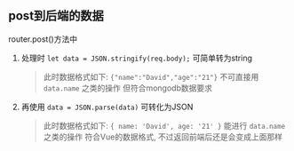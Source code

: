 ## post到后端的数据
router.post()方法中
1. 处理时 `let data = JSON.stringify(req.body);` 可简单转为string
   > 此时数据格式如下: `{"name":"David","age":"21"}`
   > 不可直接用 `data.name` 之类的操作
   > 但符合mongodb数据要求

2. 再使用 `data = JSON.parse(data)` 可转化为JSON
   > 此时数据格式如下: `{ name: 'David', age: '21' }`
   > 能进行 `data.name` 之类的操作
   > 符合Vue的数据格式, 不过返回前端后还是会变成上面那样